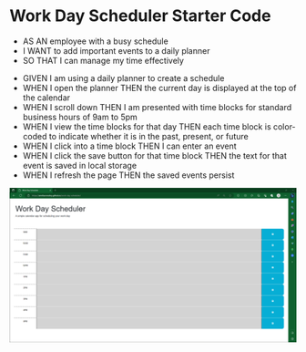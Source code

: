 # Work Day Scheduler Starter Code

<ul>
  <li>AS AN employee with a busy schedule</li>
  <li>I WANT to add important events to a daily planner</li>
  <li>SO THAT I can manage my time effectively</li>
</ul>

<ul>
  <li>GIVEN I am using a daily planner to create a schedule</li>
  <li>WHEN I open the planner
  THEN the current day is displayed at the top of the calendar</li>
  <li> WHEN I scroll down
  THEN I am presented with time blocks for standard business hours of 9am to 5pm</li>
  <li> WHEN I view the time blocks for that day
  THEN each time block is color-coded to indicate whether it is in the past, present, or future</li>
   <li>WHEN I click into a time block
  THEN I can enter an event</li>
  <li> WHEN I click the save button for that time block
  THEN the text for that event is saved in local storage</li>
  <li> WHEN I refresh the page
  THEN the saved events persist</li>
</ul>

<img src="live-webpage.png" alt="live work day scheduler screenshot">
